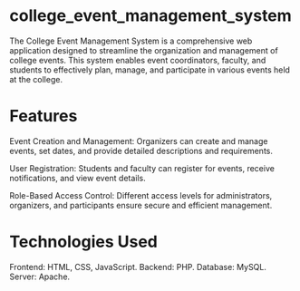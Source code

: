# college_event_management_system
The College Event Management System is a comprehensive web application designed to streamline the organization and management of college events. This system enables event coordinators, faculty, and students to effectively plan, manage, and participate in various events held at the college.

# Features
Event Creation and Management: Organizers can create and manage events, set dates, and provide detailed descriptions and requirements.

User Registration: Students and faculty can register for events, receive notifications, and view event details.

Role-Based Access Control: Different access levels for administrators, organizers, and participants ensure secure and efficient management.

# Technologies Used
Frontend: HTML, CSS, JavaScript.
Backend: PHP.
Database: MySQL.
Server: Apache.
